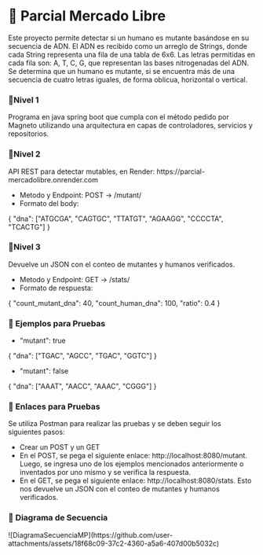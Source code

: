 <h1>📌 Parcial Mercado Libre</h1>
Este proyecto permite detectar si un humano es mutante basándose en su secuencia de ADN. El ADN es recibido como un arreglo de Strings, donde cada String representa una fila de una tabla de 6x6. Las letras permitidas en cada fila son: A, T, C, G, que representan las bases nitrogenadas del ADN. Se determina que un humano es mutante, si se encuentra más de una secuencia de cuatro letras iguales, de forma oblicua, horizontal o vertical. 

<h3>📌Nivel 1</h3>
Programa  en java spring boot que cumpla con el método pedido por Magneto utilizando una arquitectura en capas de controladores, servicios y repositorios. 

<h3>📌Nivel 2</h3>
API REST para detectar mutables, en Render: https://parcial-mercadolibre.onrender.com
<ul> 
  <li>Metodo y Endpoint: POST → /mutant/</li>
  <li>Formato del body:</li>
</ul>
{ "dna": ["ATGCGA", "CAGTGC", "TTATGT", "AGAAGG", "CCCCTA", "TCACTG"] }

<h3>📌Nivel 3</h3>
Devuelve un JSON con el conteo de mutantes y humanos verificados.
<ul> 
  <li>Metodo y Endpoint: GET → /stats/</li>
  <li>Formato de respuesta:</li>
</ul>
{
  "count_mutant_dna": 40,
  "count_human_dna": 100,
  "ratio": 0.4
}

<h3>📌 Ejemplos para Pruebas</h3>
<ul> 
  <li>"mutant": true</li>
</ul>
{ "dna": ["TGAC", "AGCC", "TGAC", "GGTC"] }
<ul> 
  <li>"mutant": false</li>
</ul>
{ "dna": ["AAAT", "AACC", "AAAC", "CGGG"] }

<h3>📌 Enlaces para Pruebas</h3>
Se utiliza Postman para realizar las pruebas y se deben seguir los siguientes pasos:
<ul>
  <li>Crear un POST y un GET</li>
  <li>En el POST, se pega el siguiente enlace: http://localhost:8080/mutant. Luego, se ingresa uno de los ejemplos mencionados anteriormente o inventados por uno mismo y se verifica la respuesta.</li>
  <li>En el GET, se pega el siguiente enlace: http://localhost:8080/stats. Esto nos devuelve un JSON con el conteo de mutantes y humanos verificados.</li>
</ul>

<h3>📌 Diagrama de Secuencia</h3>
![DiagramaSecuenciaMP](https://github.com/user-attachments/assets/18f68c09-37c2-4360-a5a6-407d00b5032c)


